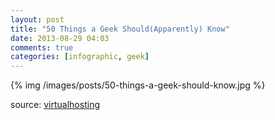 ```yaml
---
layout: post
title: "50 Things a Geek Should(Apparently) Know"
date: 2013-08-29 04:03
comments: true
categories: [infographic, geek] 
---
```

{% img /images/posts/50-things-a-geek-should-know.jpg %}

source: [virtualhosting](http://www.virtualhosting.com/blog/2013/50-things-geek-should-know/)

